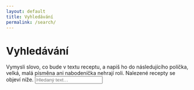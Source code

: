 ```yaml
---
layout: default
title: Vyhledávání
permalink: /search/
---
```


<div class="search">
  <h1>Vyhledávání</h1>
  <p>Vymysli slovo, co bude v textu receptu, a napiš ho do následujícího políčka, velká, malá písměna ani nabodeníčka nehrají roli. Nalezené recepty se objeví níže.
  <input placeholder="Hledaný text&hellip;" type="search" id="search" class="search-input">
  </p>
  <div id="results" class="all-posts"></div>
</div>
